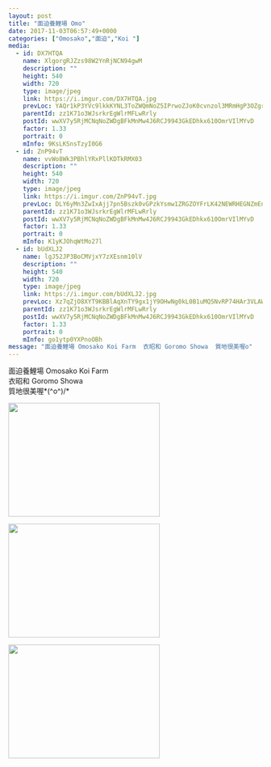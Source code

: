 ```yaml
---
layout: post
title: "面迫養鯉場 Omo" 
date: 2017-11-03T06:57:49+0000 
categories: ["Omosako","面迫","Koi "] 
media:
  - id: DX7HTQA
    name: XlgorgRJZzs98W2YnRjNCN94gwM
    description: ""   
    height: 540
    width: 720
    type: image/jpeg
    link: https://i.imgur.com/DX7HTQA.jpg
    prevLoc: YAQr1kP3YVc9lkkKYNL3ToZWQmNoZ5IPrwoZJoK0cvnzol3MRmHgP3OZgrgLTPGA5G1j0BIWMK87JpOgt89ZDEKvq6fokym3ANp1ILA55qw208f9GPDM75YkiY6xVmyX89FNnRRDREAmukMqAr5LM1TxGYnPGwV8F4pXY4VLv9s7RR1qvw4NH74PDrrwyBuA8Bq8Do2WSQLv3Q5rVxCKwRQD9YlxhQ073jnRXghJgm8E4x4kCnr88nVLQpf4kolr7lnrs4Y
    parentId: zz1K71o3WJsrkrEgWlrMFLwRrly
    postId: wwXV7y5RjMCNqNoZWDgBFkMnMw4J6RCJ9943GkEDhkx610OmrVIlMYvD
    factor: 1.33
    portrait: 0
    mInfo: 9KsLKSnsTzyI0G6
  - id: ZnP94vT
    name: vvWo8Wk3PBhlYRxPllKDTkRMX03
    description: ""   
    height: 540
    width: 720
    type: image/jpeg
    link: https://i.imgur.com/ZnP94vT.jpg
    prevLoc: DLY6yMn3ZwIxAjj7pn5Bszk0vGPzkYsmw1ZRGZOYFrLK42NEWRHEGNZmEnE3TNgmLgq7yOFm7xnNY3RZSWkANRYQ9YFLlq4YQjLNIB2NNMRKXJhXMz6AyNq1cVkQy4JjkZTyKYmyKQG6iZ6nM0NPKvUYpWNDAl3xhk4nYk7mZBHnKKZov3VEhnGKLrrmMyUM6kq54nv2IY99XWKpNyUMAk7k2oPnh8kEOkNG0ZSE9YRwyWAKHW8Yx7KqDBUP7BjqnR9lTj9
    parentId: zz1K71o3WJsrkrEgWlrMFLwRrly
    postId: wwXV7y5RjMCNqNoZWDgBFkMnMw4J6RCJ9943GkEDhkx610OmrVIlMYvD
    factor: 1.33
    portrait: 0
    mInfo: K1yKJOhqWtMo27l
  - id: bUdXLJ2
    name: lgJ52JP3BoCMVjxY7zXEsnm10lV
    description: ""   
    height: 540
    width: 720
    type: image/jpeg
    link: https://i.imgur.com/bUdXLJ2.jpg
    prevLoc: Xz7qZjO8XYT9KBBlAqXnTY9gx1jY9OHwNg0kL0B1uMQ5NvRP74HAr3VLAWAvILnJxnWVOjuRo7A0xzEkF3OgMwlpQPt5JByXzp4kFA1WW5xYJ1FY0P7009yMugyNk6pR9Wig36X8M9QksYQnwNV4mEIjV2PyJQPxhYVJm8ggRxfNMrx6J00wSgv7pGgApvF1pPWB8NxPTJMRO7X27DTGX7Oyxkmzf50XBkYllpI3EDKv6yxBsxpVqPQV1AFzkp82E2kE
    parentId: zz1K71o3WJsrkrEgWlrMFLwRrly
    postId: wwXV7y5RjMCNqNoZWDgBFkMnMw4J6RCJ9943GkEDhkx610OmrVIlMYvD
    factor: 1.33
    portrait: 0
    mInfo: go1ytp0YXPnoOBh
message: "面迫養鯉場 Omosako Koi Farm  衣昭和 Goromo Showa  質地很美喔o"
---
```


面迫養鯉場 Omosako Koi Farm  
衣昭和 Goromo Showa  
質地很美喔*\(^o^)/*


[//]: #media:  
<a href="https://i.imgur.com/DX7HTQA.jpg"><img src="https://i.imgur.com/DX7HTQA.jpg" height="225" width="300" /></a> 
  

<a href="https://i.imgur.com/ZnP94vT.jpg"><img src="https://i.imgur.com/ZnP94vT.jpg" height="225" width="300" /></a> 
  

<a href="https://i.imgur.com/bUdXLJ2.jpg"><img src="https://i.imgur.com/bUdXLJ2.jpg" height="225" width="300" /></a> 
 
